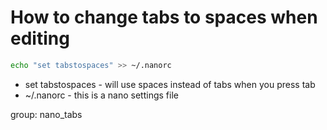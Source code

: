 # How to change tabs to spaces when editing

```bash
echo "set tabstospaces" >> ~/.nanorc
```

- set tabstospaces - will use spaces instead of tabs when you press tab
- ~/.nanorc - this is a nano settings file

group: nano_tabs
